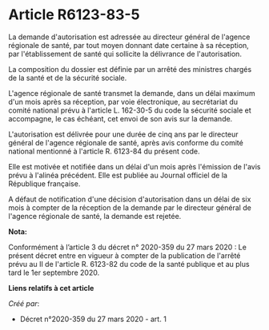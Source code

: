 # Article R6123-83-5

La demande d'autorisation est adressée au directeur général de l'agence régionale de santé, par tout moyen donnant date
certaine à sa réception, par l'établissement de santé qui sollicite la délivrance de l'autorisation.

La composition du dossier est définie par un arrêté des ministres chargés de la santé et de la sécurité sociale.

L'agence régionale de santé transmet la demande, dans un délai maximum d'un mois après sa réception, par voie électronique,
au secrétariat du comité national prévu à l'article L. 162-30-5 du code la sécurité sociale et accompagne, le cas échéant,
cet envoi de son avis sur la demande.

L'autorisation est délivrée pour une durée de cinq ans par le directeur général de l'agence régionale de santé, après avis
conforme du comité national mentionné à l'article R. 6123-84 du présent code.

Elle est motivée et notifiée dans un délai d'un mois après l'émission de l'avis prévu à l'alinéa précédent. Elle est publiée
au Journal officiel de la République française.

A défaut de notification d'une décision d'autorisation dans un délai de six mois à compter de la réception de la demande par
le directeur général de l'agence régionale de santé, la demande est rejetée.

**Nota:**

Conformément à l’article 3 du décret n° 2020-359 du 27 mars 2020 : Le présent décret entre en vigueur à compter de la
publication de l'arrêté prévu au II de l'article R. 6123-82 du code de la santé publique et au plus tard le 1er septembre
2020.

**Liens relatifs à cet article**

_Créé par_:

  - Décret n°2020-359 du 27 mars 2020 - art. 1
